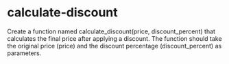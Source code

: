 # calculate-discount
Create a function named calculate_discount(price, discount_percent) that calculates the final price after applying a discount. The function should take the original price (price) and the discount percentage (discount_percent) as parameters.
